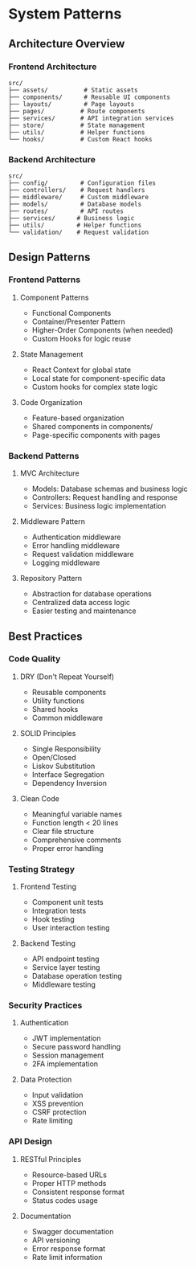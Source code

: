 # System Patterns

## Architecture Overview

### Frontend Architecture
```
src/
├── assets/          # Static assets
├── components/      # Reusable UI components
├── layouts/         # Page layouts
├── pages/          # Route components
├── services/       # API integration services
├── store/          # State management
├── utils/          # Helper functions
└── hooks/          # Custom React hooks
```

### Backend Architecture
```
src/
├── config/         # Configuration files
├── controllers/    # Request handlers
├── middleware/     # Custom middleware
├── models/         # Database models
├── routes/         # API routes
├── services/      # Business logic
├── utils/         # Helper functions
└── validation/    # Request validation
```

## Design Patterns

### Frontend Patterns
1. Component Patterns
   - Functional Components
   - Container/Presenter Pattern
   - Higher-Order Components (when needed)
   - Custom Hooks for logic reuse

2. State Management
   - React Context for global state
   - Local state for component-specific data
   - Custom hooks for complex state logic

3. Code Organization
   - Feature-based organization
   - Shared components in components/
   - Page-specific components with pages

### Backend Patterns
1. MVC Architecture
   - Models: Database schemas and business logic
   - Controllers: Request handling and response
   - Services: Business logic implementation

2. Middleware Pattern
   - Authentication middleware
   - Error handling middleware
   - Request validation middleware
   - Logging middleware

3. Repository Pattern
   - Abstraction for database operations
   - Centralized data access logic
   - Easier testing and maintenance

## Best Practices

### Code Quality
1. DRY (Don't Repeat Yourself)
   - Reusable components
   - Utility functions
   - Shared hooks
   - Common middleware

2. SOLID Principles
   - Single Responsibility
   - Open/Closed
   - Liskov Substitution
   - Interface Segregation
   - Dependency Inversion

3. Clean Code
   - Meaningful variable names
   - Function length < 20 lines
   - Clear file structure
   - Comprehensive comments
   - Proper error handling

### Testing Strategy
1. Frontend Testing
   - Component unit tests
   - Integration tests
   - Hook testing
   - User interaction testing

2. Backend Testing
   - API endpoint testing
   - Service layer testing
   - Database operation testing
   - Middleware testing

### Security Practices
1. Authentication
   - JWT implementation
   - Secure password handling
   - Session management
   - 2FA implementation

2. Data Protection
   - Input validation
   - XSS prevention
   - CSRF protection
   - Rate limiting

### API Design
1. RESTful Principles
   - Resource-based URLs
   - Proper HTTP methods
   - Consistent response format
   - Status codes usage

2. Documentation
   - Swagger documentation
   - API versioning
   - Error response format
   - Rate limit information 